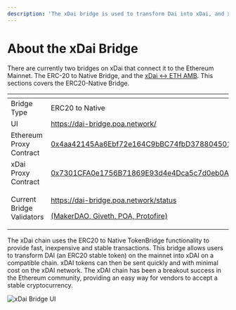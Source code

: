 ```yaml
---
description: 'The xDai bridge is used to transform Dai into xDai, and xDai back to Dai'
---
```


# About the xDai Bridge

There are currently two bridges on xDai that connect it to the Ethereum Mainnet. The ERC-20 to Native Bridge, and the [xDai &lt;-&gt; ETH AMB](../eth-xdai-amb-bridge/about-the-eth-xdai-amb/). This sections covers the ERC20-Native Bridge.

<table>
  <thead>
    <tr>
      <th style="text-align:left"></th>
      <th style="text-align:left"></th>
    </tr>
  </thead>
  <tbody>
    <tr>
      <td style="text-align:left">Bridge Type</td>
      <td style="text-align:left">ERC20 to Native</td>
    </tr>
    <tr>
      <td style="text-align:left">UI</td>
      <td style="text-align:left"><a href="https://dai-bridge.poa.network/">https://dai-bridge.poa.network/</a>
      </td>
    </tr>
    <tr>
      <td style="text-align:left">Ethereum Proxy Contract</td>
      <td style="text-align:left"><a href="https://etherscan.io/address/0x4aa42145Aa6Ebf72e164C9bBC74fbD3788045016#readProxyContract">0x4aa42145Aa6Ebf72e164C9bBC74fbD3788045016</a>
      </td>
    </tr>
    <tr>
      <td style="text-align:left">xDai Proxy Contract</td>
      <td style="text-align:left"><a href="https://blockscout.com/poa/xdai/address/0x7301CFA0e1756B71869E93d4e4Dca5c7d0eb0AA6/read_proxy">0x7301CFA0e1756B71869E93d4e4Dca5c7d0eb0AA6</a>
      </td>
    </tr>
    <tr>
      <td style="text-align:left">Current Bridge Validators</td>
      <td style="text-align:left">
        <p><a href="https://blockscout.com/poa/xdai/address/0x7301CFA0e1756B71869E93d4e4Dca5c7d0eb0AA6/read_proxy">https://dai-bridge.poa.network/status </a>
        </p>
        <p><a href="https://blockscout.com/poa/xdai/address/0x7301CFA0e1756B71869E93d4e4Dca5c7d0eb0AA6/read_proxy">(MakerDAO, Giveth, POA, Protofire)</a>
        </p>
      </td>
    </tr>
  </tbody>
</table>

The xDai chain uses the ERC20 to Native TokenBridge functionality to provide fast, inexpensive and stable transactions. This bridge allows users to transform DAI \(an ERC20 stable token\) on the mainnet into xDAI on a compatible chain. xDAI tokens can then be sent quickly and with minimal cost on the xDAI network. The xDAI chain has been a breakout success in the Ethereum community, providing an easy way for vendors to accept a stable cryptocurrency.

![xDai Bridge UI](../.gitbook/assets/bridge.png)

